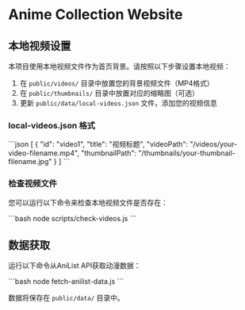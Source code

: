 # Anime Collection Website

## 本地视频设置

本项目使用本地视频文件作为首页背景。请按照以下步骤设置本地视频：

1. 在 `public/videos/` 目录中放置您的背景视频文件（MP4格式）
2. 在 `public/thumbnails/` 目录中放置对应的缩略图（可选）
3. 更新 `public/data/local-videos.json` 文件，添加您的视频信息

### local-videos.json 格式

\`\`\`json
[
  {
    "id": "video1",
    "title": "视频标题",
    "videoPath": "/videos/your-video-filename.mp4",
    "thumbnailPath": "/thumbnails/your-thumbnail-filename.jpg"
  }
]
\`\`\`

### 检查视频文件

您可以运行以下命令来检查本地视频文件是否存在：

\`\`\`bash
node scripts/check-videos.js
\`\`\`

## 数据获取

运行以下命令从AniList API获取动漫数据：

\`\`\`bash
node fetch-anilist-data.js
\`\`\`

数据将保存在 `public/data/` 目录中。
